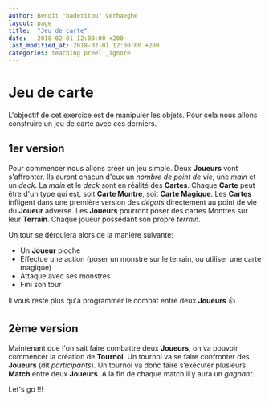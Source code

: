 ```yaml
---
author: Benoît "badetitou" Verhaeghe
layout: page
title:  "Jeu de carte"
date:   2018-02-01 12:00:00 +200
last_modified_at: 2018-02-01 12:00:00 +200
categories: teaching preel _ignore
---
```


# Jeu de carte

L'objectif de cet exercice est de manipuler les objets.
Pour cela nous allons construire un jeu de carte avec ces derniers.

## 1er version

Pour commencer nous allons créer un jeu simple.
Deux **Joueurs** vont s'affronter.
Ils auront chacun d'eux un _nombre de point de vie_, une _main_ et un _deck_.
La _main_ et le _deck_ sont en réalité des **Cartes**.
Chaque **Carte** peut être d'un type qui est, soit **Carte Montre**, soit **Carte Magique**.
Les **Cartes** infligent dans une première version des _dégats_ directement au point de vie du
  **Joueur** adverse.
Les **Joueurs** pourront poser des cartes Montres sur leur **Terrain**.
Chaque joueur possédant son propre _terrain_.

Un tour se déroulera alors de la manière suivante:
- Un **Joueur** pioche
- Effectue une action (poser un monstre sur le terrain, ou utiliser une carte magique)
- Attaque avec ses monstres
- Fini son tour

Il vous reste plus qu'à programmer le combat entre deux **Joueurs** :+1:

## 2ème version

Maintenant que l'on sait faire combattre deux **Joueurs**, on va pouvoir commencer la création de **Tournoi**.
Un tournoi va se faire confronter des **Joueurs** (dit _participants_).
Un tournoi va donc faire s’exécuter plusieurs **Match** entre deux **Joueurs**.
A la fin de chaque match il y aura un _gagnant_.

Let's go !!!
